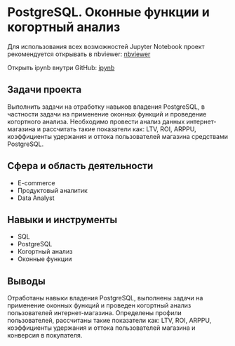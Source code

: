 # PostgreSQL. Оконные функции и когортный анализ

Для использования всех возможностей Jupyter Notebook проект рекомендуется открывать в nbviewer:
[nbviewer](https://nbviewer.org/github/tsimaf/portfolio/blob/43d83e02a550a9895bb355e019ed6e214b79cd6e/02_postgresql/13_postgresql_lukashevich.ipynb)

Открыть ipynb внутри GitHub:
[ipynb](https://github.com/tsimaf/portfolio/blob/main/02_postgresql/13_postgresql_lukashevich.ipynb)

## Задачи проекта
Выполнить задачи на отработку навыков владения PostgreSQL, в частности задачи на применение оконных функций и проведение когортного анализа. Необходимо провести анализ данных интернет-магазина и рассчитать такие показатели как: LTV, ROI, ARPPU, коэффициенты удержания и оттока пользователей магазина средствами PostgreSQL.

## Сфера и область деятельности
- E-commerce
- Продуктовый аналитик
- Data Analyst

## Навыки и инструменты
- SQL
- PostgreSQL
- Когортный анализ
- Оконные функции

## Выводы
Отработаны навыки владения PostgreSQL, выполнены задачи на применение оконных функций и проведен когортный анализ пользователей интернет-магазина. Определены профили пользователей, рассчитаны такие показатели как: LTV, ROI, ARPPU, коэффициенты удержания и оттока пользователей магазина и конверсия в покупателя.
